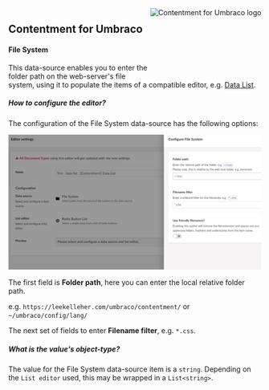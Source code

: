 <img src="../assets/img/logo.png" alt="Contentment for Umbraco logo" title="A state of Umbraco happiness." height="130" align="right">

## Contentment for Umbraco

#### File System

This data-source enables you to enter the folder path on the web-server's file system, using it to populate the items of a compatible editor, e.g. [Data List](../editors/data-list.md).


##### How to configure the editor?

The configuration of the File System data-source has the following options:

![Configuration Editor for File System](data-source--file-system--configuration-editor-01.png)

The first field is **Folder path**, here you can enter the local relative folder path.

e.g. `https://leekelleher.com/umbraco/contentment/` or `~/umbraco/config/lang/`

The next set of fields to enter **Filename filter**, e.g. `*.css`.


##### What is the value's object-type?

The value for the File System data-source item is a `string`.
Depending on the `List editor` used, this may be wrapped in a `List<string>`.

